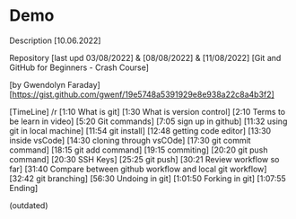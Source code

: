 # Demo

Description [10.06.2022]

Repository
[last upd 03/08/2022] &  [08/08/2022] & [11/08/2022]
[Git and GitHub for Beginners - Crash Course]

[by Gwendolyn Faraday]
[https://gist.github.com/gwenf/19e5748a5391929e8e938a22c8a4b3f2]

[TimeLine] /r
[1:10 What is git]
[1:30 What is version control]
[2:10 Terms to be learn in video]
[5:20 Git commands]
[7:05 sign up in github]
[11:32 using git in local machine]
[11:54 git install]
[12:48 getting code editor]
[13:30 inside vsCode]
[14:30 cloning through vsCOde]
[17:30 git commit command]
[18:15 git add command]
[19:15 commiting]
[20:20 git push command]
[20:30 SSH Keys]
[25:25 git push]
[30:21 Review  workflow so far]
[31:40 Compare between github workflow and local git workflow]
[32:42 git branching]
[56:30 Undoing in git]
[1:01:50 Forking in git]
[1:07:55 Ending]

(outdated)
